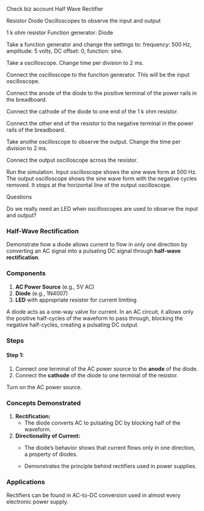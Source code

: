 Check biz account Half Wave Rectifier

Resistor
Diode
Oscilloscopes to observe the input and output


1 k ohm resistor
Function generator:
Diode

Take a function generator and change the settings to: frequency: 500 Hz, amplitude: 5 volts, DC offset: 0, function: sine.

Take a oscilloscope. Change time per division to 2 ms.

Connect the oscilloscope to the function generator. This will be the input oscilloscope.

Connect the anode of the diode to the positive terminal of the power rails in the breadboard.

Connect the cathode of the diode to one end of the 1 k ohm resistor.

Connect the other end of the resistor to the negative terminal in the power rails of the breadboard.

Take anothe oscilloscope to observe the output. Change the time per division to 2 ms.

Connect the output oscilloscope across the resistor.

Run the simulation. Input oscilloscope shows the sine wave form at 500 Hz. The output oscilloscope shows the sine wave form with the negative cycles removed. It stops at the horizontal line of the output oscilloscope.


Questions

Do we really need an LED when oscilloscopes are used to observe the input and output?

### **Half-Wave Rectification**

Demonstrate how a diode allows current to flow in only one direction by converting an AC signal into a pulsating DC signal through **half-wave rectification**.

### **Components**

1. **AC Power Source** (e.g., 5V AC)
2. **Diode** (e.g., 1N4007)
3. **LED** with appropriate resistor for current limiting

A diode acts as a one-way valve for current. In an AC circuit, it allows only the positive half-cycles of the waveform to pass through, blocking the negative half-cycles, creating a pulsating DC output.

### **Steps**

#### Step 1:

1. Connect one terminal of the AC power source to the **anode** of the diode.
2. Connect the **cathode** of the diode to one terminal of the resistor.

Turn on the AC power source.

### **Concepts Demonstrated**

1. **Rectification:**
   - The diode converts AC to pulsating DC by blocking half of the waveform.
2. **Directionality of Current:**
   - The diode’s behavior shows that current flows only in one direction, a property of diodes.

   - Demonstrates the principle behind rectifiers used in power supplies.

### **Applications**

Rectifiers can be found in AC-to-DC conversion used in almost every electronic power supply.
